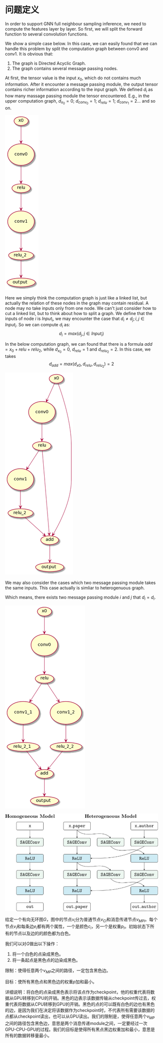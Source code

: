 
# 问题定义
In order to support GNN full neighbour sampling inference, we need to compute the features layer by layer. So first, we will split the forward function to several convolution functions. 

We show a simple case below. In this case, we can easily found that we can handle this problem by split the computation graph between conv0 and conv1.
It is obvious that:
1. The graph is Directed Acyclic Graph.
2. The graph contains several message passing nodes.

At first, the tensor value is the input $x_0$, which do not contains much information. After it encounter a message passing module, the output tensor contains richer information according to the input graph. We defined $d_i$ as how many massage passing module the tensor encountered. E.g., in the upper computation graph, $d_{x_0}=0$; $d_{conv_0}=1$; $d_{relu}=1$; $d_{conv_1}=2$... and so on. 

![avatar](resources/fig1.png)

Here we simply think the computation graph is just like a linked list, but actually the relation of these nodes in the graph may contain residual. A node may no take inputs only from one node. We can't just consider how to cut a linked list, but to think about how to split a graph. We define that the inputs of node $i$ is $Input_i$, we may encounter the case that $d_i \ne d_j; i, j \in Input_i$. So we can compute $d_i$ as: 
$$d_i=max(d_j, j \in Input_i)$$

In the below computation graph, we can found that there is a formula $add=x_0+relu+relu_2$, while $d_{x_0}=0$, $d_{relu}=1$ and $d_{relu_2}=2$. In this case, we takes 
$$d_{add}=max(d_{x0},d_{relu},d_{relu_2})=2$$

![avatar](resources/fig2.png)

We may also consider the cases which two message passing module takes the same inputs. This case actually is simliar to heterogenuous graph.

Which means, there exists two message passing module $i$ and $j$ that $d_i=d_i$.

![avatar](resources/fig3.png)

![avatar](resources/to_hetero.svg)



给定一个有向无环图$G$，图中的节点$v_i$分为普通节点$v_{Ci}$和消息传递节点$v_{MPi}$。每个节点$v_i$和每条边$e_i$都有两个属性，一个是颜色$c_{i}$，另一个是权重$p_i$。初始状态下所有的节点以及边的的颜色都为白色。

我们可以对$G$做出以下操作：

1. 将一个白色的点染成黑色。
2. 将一条起点是黑色点的边染成黑色。

限制：使得任意两个$v_{MP}$之间的路径，一定包含黑色边。

目标：使所有黑色点和黑色边的权重$p$加和最小。


详细说明：将白色的点染成黑色表示将该点作为checkpoint，他的权重代表将数据从GPU转移到CPU的开销。黑色的边表示该数据传输从checkpoint传过去，权重代表将数据从CPU转移到GPU的开销。黑色的点的可以既有白色的边也有黑色的边，是因为我们在决定将该数据作为checkpoint时，不代表所有需要该数据的点都从checkpoint读出，也可以从GPU读出。我们的限制是，使得任意两个$v_{MP}$之间的路径包含黑色边，意思是两个消息传递module之间，一定要经过一次GPU-CPU-GPU的过程。我们的目标是使得所有黑点黑边权重加和最小，意思是所有的数据转移量最小。
